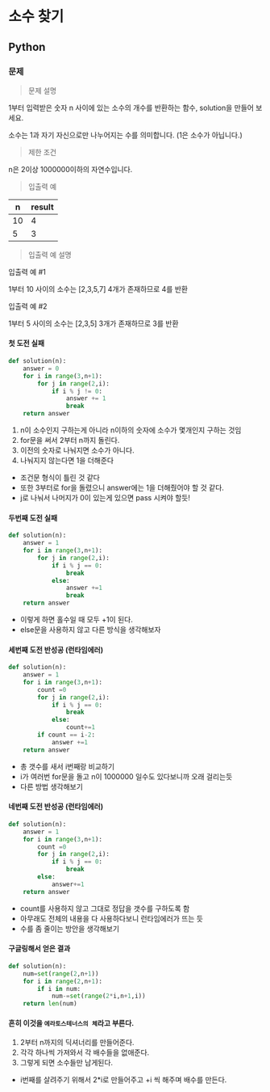 # 소수 찾기
## Python
### 문제

> 문제 설명

1부터 입력받은 숫자 n 사이에 있는 소수의 개수를 반환하는 함수, solution을 만들어 보세요.

소수는 1과 자기 자신으로만 나누어지는 수를 의미합니다.
(1은 소수가 아닙니다.)

> 제한 조건

n은 2이상 1000000이하의 자연수입니다.

> 입출력 예

|n|	result
|---|---|
|10|	4
|5|	3

> 입출력 예 설명

입출력 예 #1

1부터 10 사이의 소수는 [2,3,5,7] 4개가 존재하므로 4를 반환

입출력 예 #2

1부터 5 사이의 소수는 [2,3,5] 3개가 존재하므로 3를 반환

#### 첫 도전 실패
```python
def solution(n):
    answer = 0
    for i in range(3,n+1):
        for j in range(2,i):
            if i % j != 0:
                answer += 1
                break
    return answer
```
1. n이 소수인지 구하는게 아니라 n이하의 숫자에 소수가 몇개인지 구하는 것임
2. for문을 써서 2부터 n까지 돌린다.
3. 이전의 숫자로 나눠지면 소수가 아니다.
4. 나눠지지 않는다면 1을 더해준다

- 조건문 형식이 틀린 것 같다
- 또한 3부터로 for을 돌렸으니 answer에는 1을 더해줬어야 할 것 같다.
- j로 나눠서 나머지가 0이 있는게 있으면 pass 시켜야 할듯!

#### 두번째 도전 실패

```python
def solution(n):
    answer = 1
    for i in range(3,n+1):
        for j in range(2,i):
            if i % j == 0:
                break
            else:
                answer +=1
                break
    return answer
```
- 이렇게 하면 홀수일 때 모두 +1이 된다.
- else문을 사용하지 않고 다른 방식을 생각해보자

#### 세번째 도전 반성공 (런타임에러)
```python
def solution(n):
    answer = 1
    for i in range(3,n+1):
        count =0
        for j in range(2,i):
            if i % j == 0:
                break
            else:
                count+=1
        if count == i-2:
            answer +=1
    return answer
```
- 총 갯수를 새서 i번째랑 비교하기
- i가 여러번 for문을 돌고 n이 1000000 일수도 있다보니까 오래 걸리는듯
- 다른 방법 생각해보기

#### 네번째 도전 반성공 (런타임에러)
```python
def solution(n):
    answer = 1
    for i in range(3,n+1):
        count =0
        for j in range(2,i):
            if i % j == 0:
                break
        else:
            answer+=1
    return answer
```
- count를 사용하지 않고 그대로 정답을 갯수를 구하도록 함
- 아무래도 전체의 내용을 다 사용하다보니 런타임에러가 뜨는 듯
- 수를 좀 줄이는 방안을 생각해보기

#### 구글링해서 얻은 결과
```python
def solution(n):
    num=set(range(2,n+1))
    for i in range(2,n+1): 
        if i in num: 
            num-=set(range(2*i,n+1,i))
    return len(num)
```
#### 흔히 이것을 `에라토스테너스의 체`라고 부른다.
1. 2부터 n까지의 딕셔너리를 만들어준다.
2. 각각 하나씩 가져와서 각 배수들을 없애준다.
3. 그렇게 되면 소수들만 남게된다.
- i번째를 살려주기 위해서 2*i로 만들어주고 +i 씩 해주며 배수를 만든다.